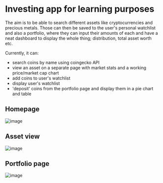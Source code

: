 # Investing app for learning purposes

The aim is to be able to search different assets like cryptocurrencies and precious metals. Those can then be saved to the user's personal watchlist and also a portfolio, where they can input their amounts of each and have a neat dashboard to display the whole thing; distribution, total asset worth etc. 

Currently, it can:

-   search coins by name using coingecko API
-   view an asset on a separate page with market stats and a working price/market cap chart
-   add coins to user's watchlist
-   display user's watchlist
-   'deposit' coins from the portfolio page and display them in a pie chart and table

## Homepage


![image](https://user-images.githubusercontent.com/32545590/143689968-aef1c07c-a6a1-468f-a39c-f302cf1677fe.png)

## Asset view


![image](https://user-images.githubusercontent.com/32545590/143690095-68e431d8-6e57-4fa7-9929-505d0687220e.png)

## Portfolio page


![image](https://user-images.githubusercontent.com/32545590/143690217-7fe4f5f2-5cc1-4db4-8006-bd687c8076bc.png)

